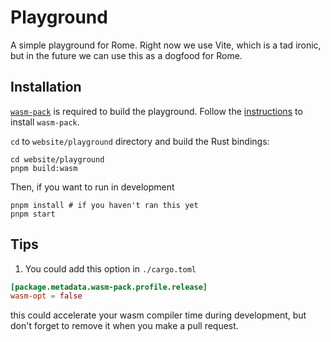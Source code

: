 # Playground

A simple playground for Rome. Right now we use Vite, which is a tad ironic, but
in the future we can use this as a dogfood for Rome.

## Installation

[`wasm-pack`](https://github.com/rustwasm/wasm-pack) is required to build the
playground. Follow the
[instructions](https://rustwasm.github.io/wasm-pack/installer/) to install
`wasm-pack`.

`cd` to `website/playground` directory and build the Rust bindings:

```shell
cd website/playground
pnpm build:wasm
```

Then, if you want to run in development

```shell
pnpm install # if you haven't ran this yet
pnpm start
```

## Tips

1. You could add this option in `./cargo.toml`

```toml
[package.metadata.wasm-pack.profile.release]
wasm-opt = false
```

this could accelerate your wasm compiler time during development, but don't
forget to remove it when you make a pull request.

